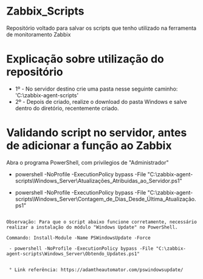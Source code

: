 # Zabbix_Scripts
 
Repositório voltado para salvar os scripts que tenho utilizado na ferramenta de monitoramento Zabbix

# Explicação sobre utilização do repositório

- 1º -  No servidor destino crie uma pasta nesse seguinte caminho: 'C:\zabbix-agent-scripts\'
- 2º -  Depois de criado, realize o download do pasta Windows e salve dentro do diretório, recentemente criado.

# Validando script no servidor, antes de adicionar a função ao Zabbix #

Abra o programa PowerShell, com privilegios de "Administrador"

 - powershell -NoProfile -ExecutionPolicy bypass -File "C:\zabbix-agent-scripts\Windows_Server\Atualizações_Atribuidas_ao_Servidor.ps1"
 
 - powershell -NoProfile -ExecutionPolicy bypass -File "C:\zabbix-agent-scripts\Windows_Server\Contagem_de_Dias_Desde_Última_Atualização.ps1"

~~~

Observação: Para que o script abaixo funcione corretamente, necessário realizar a instalação do módulo "Windows Update" no PowerShell.

Commando: Install-Module -Name PSWindowsUpdate -Force 

 - powershell -NoProfile -ExecutionPolicy bypass -File "C:\zabbix-agent-scripts\Windows_Server\Obtendo_Updates.ps1"
 

 ° Link referência: https://adamtheautomator.com/pswindowsupdate/

 ~~~
